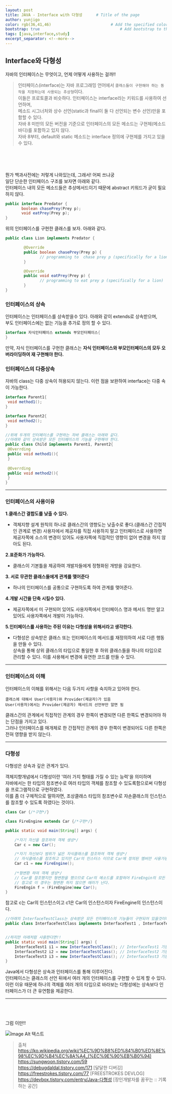 ```yaml
---
layout: post
title: JAVA - Interface with 다형성      # Title of the page
author: yunjigo                   
color: rgb(36,41,46)                          # Add the specified color as feature image, and change link colors in post
bootstrap: true                                   # Add bootstrap to the page
tags: [java,interface,study]
excerpt_separator: <!--more-->
---
```


## Interface와 다형성 <br>
      
자바의 인터페이스는 무엇이고, 언제 어떻게 사용하는 걸까!!
<!--more-->

>인터페이스(interface)는 자바 프로그래밍 언어에서 `클래스들이 구현해야 하는 동작을 지정하는데 사용되는 추상형`이다.    
이들은 프로토콜과 비슷하다. 인터페이스는 interface라는 키워드를 사용하여 선언하며,     
메소드 시그너처와 상수 선언(static과 final이 둘 다 선언되는 변수 선언)만을 포함할 수 있다.     
자바 8 미만의 모든 버전을 기준으로 인터페이스의 모든 메소드는 구현체(메소드 바디)를 포함하고 있지 않다.    
자바 8부터, default와 static 메소드는 interface 정의에 구현체를 가지고 있을 수 있다.    


<br><br><br>

뭔가 백과사전에는 저렇게 나와있는데, 그래서! 어찌 쓰냐궁    
일단 단순한 인터페이스 구조를 보자면 아래와 같다.     
인터페이스 내의 모든 메소드들은 추상메서드이기 때문에 abstract 키워드가 굳이 필요하지 않다.

```java
public interface Predator {
       boolean chasePrey(Prey p);
       void eatPrey(Prey p);
}
```
위의 인터페이스를 구현한 클래스를 보자. 아래와 같다.    

```java
public class Lion implements Predator {

        @Override
        public boolean chasePrey(Prey p) {
               // programming to  chase prey p (specifically for a lion)
        }

        @Override
        public void eatPrey(Prey p) {
               // programming to eat prey p (specifically for a lion)
        }
}
```

### 인터페이스의 상속
인터페이스는 인터페이스를 상속받을수 있다. 아래와 같이 extends로 상속받으며,     
부도 인터페이스에는 없는 기능을 추가로 정의 할 수 있다.
```java
interface 자식인터페이스 extends 부모인터페이스{
}
```
만약, 자식 인터페이스를 구현한 클래스는 **자식 인터페이스와 부모인터페이스의 모두 오버라이딩하여 재 구현해야 한다.**

### 인터페이스의 다중상속

자바의 class는 다중 상속이 허용되지 않는다. 이런 점을 보완하여 interface는 다중 속이 가능한다.    

```java
interface Parent1{
 void method1();
}

interface Parent2{
 void method2();
} 

//위에 두개의 인터페이스를 구현하는 자바 클래스는 아래와 같다.
//아래와 같이 상속받은 모든 인터페이스의 기능을 구현해야 한다.
public class Child implements Parent1, Parent2{
 @Overrding
 public void method1(){
 }
 
 @Overrding
 public void method2(){
 }
} 
```    
     
---

### 인터페이스의 사용이유

**1.클래스간 결합도를 낮출 수 있다.**
 - 객체지향 설계 원칙의 하나로 클래스간의 영향도는 낮출수로 좋다.(클래스간 간접적인 관계로 변경) 사용자에서 제공자를 직접 사용하지 말고 인터페이스로 사용하면 제공자쪽에 소스의 변경이 있어도 사용자쪽에 직접적인 영향이 없어 변경을 하지 않아도 된다.


**2.표준화가 가능하다.**
 - 클래스이 기본틀을 제공하여 개발자들에게 정형화된 개방을 강요한다.

**3. 서로 무관한 클래스들에게 관계를 맺어준다**
- 하나의 인터페이스를 공통으로 구현하도록 하여 관계를 맺어준다.

**4.개발 시간을 단축 시킬수 있다.**
 - 제공자쪽에서 미 구현되어 있어도 사용자쪽에서 인터페이스 명과 메서드 명만 알고 있어도 사용자쪽에서 개발이 가능하다.

**5.인터페이스를 사용하는 주된 이유는 다형성을 위해서라고 생각한다.**
 - 다형성은 상속받은 클래스 또는 인터페이스의 메서드를 재정의하여 서로 다른 행동을 만들 수 있다.     
상속을 통해 상위 클래스의 타입으로 통일한 후 하위 클래스들을 하나의 타입으로 관리할 수 있다. 이를 사용해서 변경에 유연한 코드를 만들 수 있다.
       
---

### 인터페이스의 이해

인터페이스의 이해를 위해서는 다음 두가지 사항을 숙지하고 있어야 한다.
```
클래스에 대해서 User(사용자)와 Provider(제공자)가 있음
User(사용자)에서는 Provider(제공자) 메서드의 선언부만 알면 됨
```

클래스간의 관계에서 직접적인 관계의 경우 한쪽이 변경되면 다른 한쪽도 변경되어야 하는 단점을 가지고 있다.  
그러나 인터페이스를 매개체로 한 간접적인 관계의 경우 한쪽이 변경되어도 다른 한쪽은 전혀 영향을 받지 않는다.    


<hr/>  

### 다형성

다형성은 상속과 깊은 관계가 있다.    

객체지향개념에서 다형성이란 '여러 가지 형태를 가질 수 있는 능력'을 의미하며     
자바에서는 한 타입의 참조변수로 여러 타입의 객체를 참조할 수 있도록함으로써 다형성을 프로그램적으로 구현하였다.    
이를 좀 더 구체적으로 말하자면, 조상클래스 타입의 참조변수로 자손클래스의 인스턴스를 참조할 수 있도록 하였다는 것이다.

```java
class Car {/*구현*/}

class FireEngine extends Car {/*구현*/}

public static void main(String[] args) {

    /*자기 자신을 참조하여 객체 생성*/
    Car c = new Car();

    /*자기 자신보다 범위가 넓은 자식클래스를 참조하여 객체 생성*/
    // 자식클래스를 참조하고 있지만 Car의 인스터스 이므로 Car에 정의된 멤버만 사용가능!!!
    Car c1 = new FireEngine();
    
    /*형변환 하여 객체 생성*/
    // Car를 참조했지만 형변환을 했으므로 Car의 메소드를 포함혀어 FireEngin의 모든 기능 사용가능!!
    // 참고로 이 경우는 형변환 하지 않으면 에러가 난다.
    FireEngin f = (FireEngine)new Car();
}
```
참고로 c는 Car의 인스턴스이고 c1은 Car의 인스턴스이자 FireEngine의 인스턴스이다.     

```java
//아래의 InterfaceTestClass는 상속받은 모든 인터페이스의 기능들이 구현되어 있을것이다.
public class InterfaceTestClass implements InterfaceTest1 , InterfaceTest2, InterfaceTest3{/*구현*/}


//하지만 아래처럼 사용한다면!!
public static void main(String[] args) {
    InterfaceTest1 i1 = new InterfaceTestClass(); // InterfaceTest1 기능만 사용가능
    InterfaceTest2 i2 = new InterfaceTestClass(); // InterfaceTest2 기능만 사용가능
    InterfaceTest3 i3 = new InterfaceTestClass(); // InterfaceTest3 기능만 사용가능
}
``` 
Java에서 다형성은 상속과 인터페이스를 통해 이루어진다.     
인터페이스는 클래스의 선언 뒤에서 여러 개의 인터페이스를 구현할 수 있게 할 수 있다.    
이런 이유 때문에 하나의 객체를 여러 개의 타입으로 바라보는 다형성에는 상속보다 인터페이스가 더 큰 유연함을 제공한다.




---



<br><br><br>
그럼 이만!!

![Image Alt 텍스트](http://app.jjalbang.today/jj1G9.gif)




>출처    
https://ko.wikipedia.org/wiki/%EC%9D%B8%ED%84%B0%ED%8E%98%EC%9D%B4%EC%8A%A4_(%EC%9E%90%EB%B0%94)     
https://sungwoon.tistory.com/59    
https://debugdaldal.tistory.com/171 [달달한 디버깅]    
https://freestrokes.tistory.com/77 [FREESTROKES DEVLOG]    
https://devbox.tistory.com/entry/Java-다형성 [장인개발자를 꿈꾸는 :: 기록하는 공간]  
